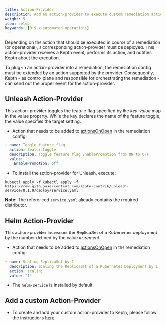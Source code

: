```yaml
---
title: Action-Provider
description: Add an action-provider to execute custom remediation actions.
weight: 5
icon: setup
keywords: [0.9.x-automated-operations]
---
```


Depending on the action that should be executed in course of a remediation (or operational), a corresponding action-provider must be deployed. This action-provider receives a Keptn event, performs its action, and notifies Keptn about the execution. 

To plug-in an action-provider into a remediation, the remediation config must be extended by an action supported by the provider. Consequently, Keptn - as control plane and responsible for orchestrating the remediation - can send out the proper event for the action-provider.  

## Unleash Action-Provider

This action-provider toggles the feature flag specified by the *key-value* map in the value property. While the key declares the name of the feature toggle, the value specifies the target setting.  

* Action that needs to be added to [actionsOnOpen](../remediation/#actions-on-open) in the remediation config:  

```yaml
- name: Toogle feature flag
  action: featuretoggle
  description: Toggle feature flag EnablePromotion from ON to OFF.
  value: 
    EnablePromotion: off
```

* To install the action-provider for Unleash, execute:

```console
kubectl apply -f kubectl apply -f https://raw.githubusercontent.com/keptn-contrib/unleash-service/0.1.0/deploy/service.yaml
```

**Note:** The referenced `service.yaml` already contains the required distributor.

## Helm Action-Provider

This action-provider increases the ReplicaSet of a Kubernetes deployment by the number defined by the value *increment*.  

* Action that needs to be added to [actionsOnOpen](../remediation/#actions-on-open) in the remediation config: 

```yaml
- name: Scaling ReplicaSet by 1
  description: Scaling the ReplicaSet of a Kubernetes Deployment by 1
  action: scaling
  value: "1"
```

* The `helm-service` is installed by default. 

## Add a custom Action-Provider

* To create and add your custom action-provider to Keptn, please follow the instructions [here](../../integrations/action_provider/).